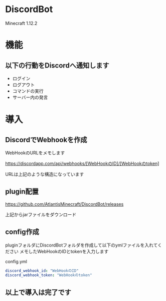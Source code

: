 # DiscordBot

Minecraft 1.12.2

# 機能

## 以下の行動をDiscordへ通知します
* ログイン
* ログアウト
* コマンドの実行
* サーバー内の発言

# 導入

## DiscordでWebhookを作成
WebHookのURLをメモします

https://discordapp.com/api/webhooks/[WebHookのID]/[WebHookのtoken]

URLは上記のような構造になっています

## plugin配置

https://github.com/AtlantisMinecraft/DiscordBot/releases

上記からjarファイルをダウンロード

## config作成
pluginフォルダにDiscordBotフォルダを作成して以下のymlファイルを入れてください
メモしたWebHookのIDとtokenを入力します

config.yml
```yml
discord_webhook_id: "WebHookのID"
discord_webhook_token: "WebHookのtoken"
```

## 以上で導入は完了です
